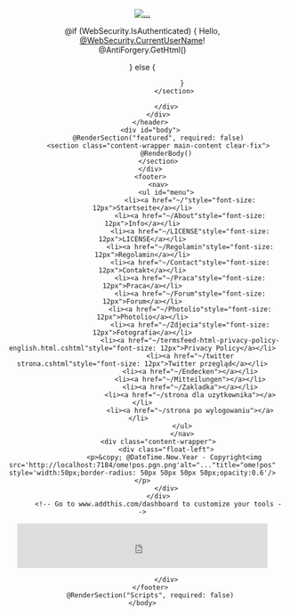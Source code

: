 <!DOCTYPE html>
<html lang="de">
    <head>
<meta http-equiv="Content-Type" content="text/html; charset=utf-8"/>
        <meta charset="utf-8" />
        <title>@Page.Title - Meine ome!pos</title>
        <link href="~/Content/themes/base/jquery.ui.all.css" rel="stylesheet" type="text/css" />
        <link href="~/Content/Site.css" rel="stylesheet" type="text/css" />
        <link href="~/animated_favicon1.gif" rel="animated_favicon1 icon" type="image/x-icon"/>
        <link rel="icon" type="image/png" sizes="16x16" href="/favicon.png"/>
        <script src="~/Scripts/jquery-1.8.2.min.js"></script>
        <script src="~/Scripts/jquery-ui-1.8.24.js"></script>
        <script src="~/Scripts/modernizr-2.6.2.js"></script>
        <meta name="viewport" content="width=device-width" />
    </head>
    <body>
        <header>
            <div class="content-wrapper">
                <div class="float-left">
                    <p class="site-title"><a href="~/"><img src='http://localhost:7184/ome!pos.pgn.png'alt="..."title="ome!pos"/></a></p>
                </div>
                <div class="float-right">
                    <section id="login">
                        @if (WebSecurity.IsAuthenticated) {
                            <text>
                                Hello, <a class="email" href="~/Account/Manage" title="Manage">@WebSecurity.CurrentUserName</a>!
                                <form id="logoutForm" action="~/Account/Logout" method="post">
                                    @AntiForgery.GetHtml()
                                    <a href="javascript:document.getElementById('logoutForm').submit()"></a>
                                </form>
                            </text>
                        } else {
                           
                        }
                    </section>
                    
                </div>
            </div>
        </header>
        <div id="body">
            @RenderSection("featured", required: false)
            <section class="content-wrapper main-content clear-fix">
                @RenderBody()
            </section>
        </div>
        <footer>
            <nav>
                <ul id="menu">
                            <li><a href="~/"style="font-size: 12px">Startseite</a></li>
                            <li><a href="~/About"style="font-size: 12px">Info</a></li>
                            <li><a href="~/LICENSE"style="font-size: 12px">LICENSE</a></li>
                            <li><a href="~/Regolamin"style="font-size: 12px">Regolamin</a></li>
                            <li><a href="~/Contact"style="font-size: 12px">Contakt</a></li>
                            <li><a href="~/Praca"style="font-size: 12px">Praca</a></li>
                            <li><a href="~/Forum"style="font-size: 12px">Forum</a></li>
                            <li><a href="~/Photolio"style="font-size: 12px">Photolio</a></li>
                            <li><a href="~/Zdjecia"style="font-size: 12px">Fotografia</a></li>
                            <li><a href="~/termsfeed-html-privacy-policy-english.html.cshtml"style="font-size: 12px">Privacy Policy</a></li>
                            <li><a href="~/twitter strona.cshtml"style="font-size: 12px">Twitter przegląd</a></li>
                            <li><a href="~/Endecken"></a></li>
                            <li><a href="~/Mitteilungen"></a></li>
                            <li><a href="~/Zakladka"></a></li>
                            <li><a href="~/strona dla uzytkownika"></a></li>
                            <li><a href="~/strona po wylogowaniu"></a></li>  
                        </ul>
                        </nav>
            <div class="content-wrapper">
                <div class="float-left">
                    <p>&copy; @DateTime.Now.Year - Copyright<img src='http://localhost:7184/ome!pos.pgn.png'alt="..."title="ome!pos" style='width:50px;border-radius: 50px 50px 50px 50px;opacity:0.6'/></p>
                </div>
            </div>
            <!-- Go to www.addthis.com/dashboard to customize your tools -->
<script type="text/javascript" src="//s7.addthis.com/js/300/addthis_widget.js#pubid=ra-5012968b5be75853" async="async"></script>
<!-- AddThis Button BEGIN -->
<div class="addthis_toolbox addthis_default_style">
<a class="addthis_button_preferred_1"></a>
<a class="addthis_button_preferred_2"></a>
<a class="addthis_button_preferred_3"></a>
<a class="addthis_button_preferred_4"></a>
<a class="addthis_button_compact"></a>
<iframe src="https://www.facebook.com/plugins/follow?href=https%3A%2F%2Fwww.facebook.com%2Fgrazyna.selbach&amp;layout=standard&amp;show_faces=true&amp;colorscheme=light&amp;width=450&amp;height=80" style="border:none; overflow:hidden; width:450px; height:80px;"></iframe>        
</div>               
<!-- Fügen Sie dieses Tag in den head-Abschnitt oder direkt vor dem schließenden body-Tag ein. -->
<script src="https://apis.google.com/js/platform.js" async defer>
  {lang: 'de'}
</script>
<!-- Fügen Sie dieses Tag an der Stelle ein, an der die +1-Schaltfläche erscheinen soll. -->

<script type="text/javascript">var addthis_config = {"data_track_addressbar":true};</script>
<script type="text/javascript" src="//s7.addthis.com/js/300/addthis_widget.js#pubid=ra-501295fb2e635c15"></script>
<!-- AddThis Button END -->
<!--Go to www.ad<!-- Go to www.addthis.com/dashboard to customize your tool--><div class="addthis_native_toolbox"></div>
                </div>
        </footer>
        @RenderSection("Scripts", required: false)
    </body>
</html>
